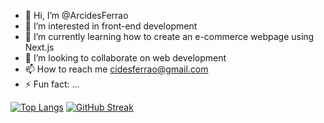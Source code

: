 - 👋 Hi, I’m @ArcidesFerrao
- 👀 I’m interested in front-end development
- 🌱 I’m currently learning how to create an e-commerce webpage using Next.js
- 💞️ I’m looking to collaborate on web development
- 📫 How to reach me cidesferrao@gmail.com
- ⚡ Fun fact: ...


[![Top Langs](https://github-readme-stats.vercel.app/api/top-langs/?username=arcidesferrao&layout=donut&langs_count=7&theme=tokyonight&hide_border=true)](https://github.com/arcidesferrao/github-readme-stats)
[![GitHub Streak](https://streak-stats.demolab.com?user=ArcidesFerrao&theme=tokyonight&hide_border=true&border_radius=4.4&date_format=j%20M%5B%20Y%5D&card_width=500&card_height=188&fire=EB5454&hide_total_contributions=true)](https://git.io/streak-stats)

<!---
ArcidesFerrao/ArcidesFerrao is a ✨ special ✨ repository because its `README.md` (this file) appears on your GitHub profile.
You can click the Preview link to take a look at your changes.
--->
